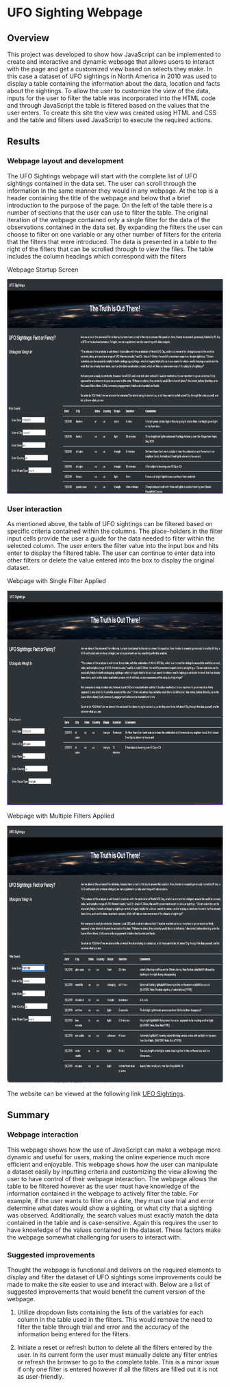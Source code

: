 # UFO Sighting Webpage

## Overview
This project was developed to show how JavaScript can be implemented to create and interactive and dynamic webpage that allows users to interact with the page and get a customized view based on selects they make.  In this case a dataset of UFO sightings in North America in 2010 was used to display a table containing the information about the data, location and facts about the sightings.  To allow the user to customize the view of the data, inputs for the user to filter the table was incorporated into the HTML code and through JavaScript the table is filtered based on the values that the user enters.  To create this site the view was created using HTML and CSS and the table and filters used JavaScript to execute the required actions.

## Results
### Webpage layout and development
The UFO Sightings webpage will start with the complete list of UFO sightings contained in the data set.  The user can scroll through the information in the same manner they would in any webpage.  At the top is a header containing the title of the webpage and below that a brief introduction to the purpose of the page.  On the left of the table there is a number of sections that the user can use to filter the table.  The original iteration of the webpage contained only a single filter for the data of the observations contained in the data set.  By expanding the filters the user can choose to filter on one variable or any other number of filters for the criteria that the filters that were introduced.  The data is presented in a table to the right of the filters that can be scrolled through to view the files.  The table includes the column headings which correspond with the filters

Webpage Startup Screen

<img src="Resources/webpage_startup.png" width="650" height="500">

### User interaction
As mentioned above, the table of UFO sightings can be filtered based on specific criteria contained within the columns.  The place-holders in the filter input cells provide the user a guide for the data needed to filter within the selected column.  The user enters the filter value into the input box and hits enter to display the filtered table.  The user can continue to enter data into other filters or delete the value entered into the box to display the original dataset.

Webpage with Single Filter Applied

<img src="Resources/webpage_single_filter.png" width="650" height="500">

Webpage with Multiple Filters Applied

<img src="Resources/webpage_multiple_filters.png" width="700" height="600">

The website can be viewed at the following link [UFO Sightings](https://wattsr1.github.io/UFOs/).

## Summary

### Webpage interaction
This webpage shows how the use of JavaScript can make a webpage more dynamic and useful for users, making the online experience much more efficient and enjoyable.  This webpage shows how the user can manipulate a dataset easily by inputting criteria and customizing the view allowing the user to have control of their webpage interaction. The webpage allows the table to be filtered however as the user must have knowledge of the information contained in the webpage to actively filter the table.  For example, if the user wants to filter on a date, they must use trial and error determine what dates would show a sighting, or what city that a sighting was observed.  Additionally, the search values must exactly match the data contained in the table and is case-sensitive.  Again this requires the user to have knowledge of the values contained in the dataset. These factors make the webpage somewhat challenging for users to interact with.

### Suggested improvements
Thought the webpage is functional and delivers on the required elements to display and filter the dataset of UFO sightings some improvements could be made to make the site easier to use and interact with.  Below are a list of suggested improvements that would benefit the current version of the webpage.

1. Utilize dropdown lists containing the lists of the variables for each column in the table used in the filters.  This would remove the need to filter the table through trial and error and the accuracy of the information being entered for the filters.

2. Initiate a reset or refresh button to delete all the filters entered by the user.  In its current form the user must manually delete any filter entries or refresh the browser to go to the complete table.  This is a minor issue if only one filter is entered however if all the filters are filled out it is not as user-friendly.
